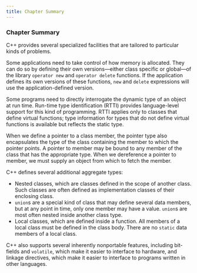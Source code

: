 ```yaml
---
title: Chapter Summary
---
```


<h3 id="filepos5395442"><a id="filepos5395475"></a>Chapter Summary</h3>
<p>C++ provides several specialized facilities that are tailored to particular kinds of problems.</p>
<p>Some applications need to take control of how memory is allocated. They can do so by defining their own versions—either class specific or global—of the library <code>operator new</code> and <code>operator delete</code> functions. If the application defines its own versions of these functions, <code>new</code> and <code>delete</code> expressions will use the application-defined version.</p>
<p>Some programs need to directly interrogate the dynamic type of an object at run time. Run-time type identification (RTTI) provides language-level support for this kind of programming. RTTI applies only to classes that define virtual functions; type information for types that do not define virtual functions is available but reflects the static type.</p>
<p>When we define a pointer to a class member, the pointer type also encapsulates the type of the class containing the member to which the pointer points. A pointer to member may be bound to any member of the class that has the appropriate type. When we dereference a pointer to member, we must supply an object from which to fetch the member.</p>
<p>C++ defines several additional aggregate types:</p>
<ul><li>Nested classes, which are classes defined in the scope of another class. Such classes are often defined as implementation classes of their enclosing class.</li><li><code>union</code>s are a special kind of class that may define several data members, but at any point in time, only one member may have a value. <code>union</code>s are most often nested inside another class type.</li><li>Local classes, which are defined inside a function. All members of a local class must be defined in the class body. There are no <code>static</code> data members of a local class.</li></ul>

<p>C++ also supports several inherently nonportable features, including bit-fields and <code>volatile</code>, which make it easier to interface to hardware, and linkage directives, which make it easier to interface to programs written in other languages.</p>
